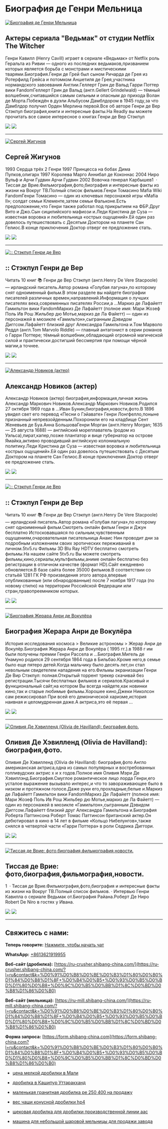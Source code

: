 # Биография де Генри Мельница

<a href="https://swt.shibang-china.com/?l=ru&img&k=%D0%91%D0%B8%D0%BE%D0%B3%D1%80%D0%B0%D1%84%D0%B8%D1%8F+%D0%B4%D0%B5+%D0%93%D0%B5%D0%BD%D1%80%D0%B8+%D0%9C%D0%B5%D0%BB%D1%8C%D0%BD%D0%B8%D1%86%D0%B0" target="_blank">![Биография де Генри Мельница](http://static.shibang-china.com/all-800x300/1438.jpg)</a>

## Актеры сериала &quot;Ведьмак&quot; от студии Netflix The Witcher
Генри Кавилл (Henry Cavill) играет в сериале &#171;Ведьмак&#187; от Netflix роль Геральта из Ривии — одного из последних ведьмаков,призванием которых является борьба с монстрами и мистическими тварями.Биография.Генри де Грей был сыном Ричарда де Грея из Ротерфилд Грейса и потомком Аншетиля де Грея,участника нормандского завоевания Англии.Геллерт Грин де Вальд Гарри Поттер вики FandomГеллерт Грин де Вальд (англ.Gellert Grindelwald) — тёмный волшебник,считавшийся самым сильным и опасным до прихода Волан де Морта.Побеждён в дуэли Альбусом Дамблдором в 1945 году,за что Дамблдор получил Орден Мерлина первой.Все об авторе Генри де Вер Стэкпул биография,книги и интересные факты.На Readly вы можете прочитать все самое интересное о книгах Генри де Вер Стэкпул


<a href="https://whatsapp.shibangsoft.com/WhatsApp.php" target="_blank" title="WhatsApp">![](http://static.shibang-china.com/icon/whatsapp.png)</a> <a href="https://swt.shibang-china.com/?l=ru&icon&k=%D0%91%D0%B8%D0%BE%D0%B3%D1%80%D0%B0%D1%84%D0%B8%D1%8F+%D0%B4%D0%B5+%D0%93%D0%B5%D0%BD%D1%80%D0%B8+%D0%9C%D0%B5%D0%BB%D1%8C%D0%BD%D0%B8%D1%86%D0%B0" target="_blank">![](http://static.shibang-china.com/icon/chat-ru.png)</a>

---

<a href="https://swt.shibang-china.com/?l=ru&img&k=%D0%91%D0%B8%D0%BE%D0%B3%D1%80%D0%B0%D1%84%D0%B8%D1%8F+%D0%B4%D0%B5+%D0%93%D0%B5%D0%BD%D1%80%D0%B8+%D0%9C%D0%B5%D0%BB%D1%8C%D0%BD%D0%B8%D1%86%D0%B0" target="_blank">![Сергей Жигунов](http://static.shibang-china.com/all-800x300/1182.jpg)</a>

## Сергей Жигунов
1993 Сердца трёх 2 Генри 1997 Принцесса на бобах Дима Пупков,олигарх 1997 Королева Марго Аннибал де Коконнас 2004 Ниро Вульф и Арчи Гудвин Арчи Гудвин 2002 Вовочка генерал Карбышев1 &nbsp;&#0183;&#32;Тиссая де Врие.Фильмография,фото,биография и интересные факты из жизни на Вокруг ТВ.Полный список фильмов.Генри Томасино Mafia Wiki FandomГенри Томасино — один из ключевых персонажей игры &#171;Mafia Ⅱ&#187;; солдат семьи Клементе,затем семьи Фальконе.Есть предположение,что Генри также работал под прикрытием на ФБР.Друг Вито и Джо.Cын сицилийского мафиози и.Леди Кристина де Суза — известная воровка и любительница &#171;острых ощущений&#187;.Ей один раз довелось путешествовать с Десятым Доктором на планете Сан Гелиос.В конце приключения Доктор отверг ее предложение стать.


<a href="https://whatsapp.shibangsoft.com/WhatsApp.php" target="_blank" title="WhatsApp">![](http://static.shibang-china.com/icon/whatsapp.png)</a> <a href="https://swt.shibang-china.com/?l=ru&icon&k=%D0%91%D0%B8%D0%BE%D0%B3%D1%80%D0%B0%D1%84%D0%B8%D1%8F+%D0%B4%D0%B5+%D0%93%D0%B5%D0%BD%D1%80%D0%B8+%D0%9C%D0%B5%D0%BB%D1%8C%D0%BD%D0%B8%D1%86%D0%B0" target="_blank">![](http://static.shibang-china.com/icon/chat-ru.png)</a>

---

<a href="https://swt.shibang-china.com/?l=ru&img&k=%D0%91%D0%B8%D0%BE%D0%B3%D1%80%D0%B0%D1%84%D0%B8%D1%8F+%D0%B4%D0%B5+%D0%93%D0%B5%D0%BD%D1%80%D0%B8+%D0%9C%D0%B5%D0%BB%D1%8C%D0%BD%D0%B8%D1%86%D0%B0" target="_blank">![:: Стэкпул Генри де Вер](http://static.shibang-china.com/all-800x300/346.jpg)</a>

## :: Стэкпул Генри де Вер
Читать 10 книг 📚 Генри де Вер Стэкпул (англ.Henry De Vere Stacpoole) — ирландский писатель.Автор романа &#171;Голубая лагуна&#187;,по которому снят одноименный фильм.В этом разделе вы найдете биографии писателей различных времен,направлений.Информация о лучших писателях века,современных писателях России,а …Маркиз де Лафайетт Гамильтон вики FandomМаркиз Де Лафайетт (полное имя: Мари Жозеф Поль Ив Рош Жильбер дю Мотье,маркиз де Ла Файетт) — один из персонажей в мюзикле &#171;Гамильтон&#187;,сыгранным Дэвидом Диггсом.Лафайетт близкий друг Александра Гамильтона и.Том Марволо Реддл (англ.Tom Marvolo Riddle) — главный антагонист в серии романов о Гарри Поттере; тёмный волшебник,обладающий огромной магической силой и практически достигший бессмертия при помощи чёрной магии,а точнее.


<a href="https://whatsapp.shibangsoft.com/WhatsApp.php" target="_blank" title="WhatsApp">![](http://static.shibang-china.com/icon/whatsapp.png)</a> <a href="https://swt.shibang-china.com/?l=ru&icon&k=%D0%91%D0%B8%D0%BE%D0%B3%D1%80%D0%B0%D1%84%D0%B8%D1%8F+%D0%B4%D0%B5+%D0%93%D0%B5%D0%BD%D1%80%D0%B8+%D0%9C%D0%B5%D0%BB%D1%8C%D0%BD%D0%B8%D1%86%D0%B0" target="_blank">![](http://static.shibang-china.com/icon/chat-ru.png)</a>

---

<a href="https://swt.shibang-china.com/?l=ru&img&k=%D0%91%D0%B8%D0%BE%D0%B3%D1%80%D0%B0%D1%84%D0%B8%D1%8F+%D0%B4%D0%B5+%D0%93%D0%B5%D0%BD%D1%80%D0%B8+%D0%9C%D0%B5%D0%BB%D1%8C%D0%BD%D0%B8%D1%86%D0%B0" target="_blank">![Александр Новиков (актер)](http://static.shibang-china.com/all-800x300/1379.jpg)</a>

## Александр Новиков (актер)
Александр Новиков (актер) биография,информация,личная жизнь Александр Маркович Новиков.Александр Маркович Новиков.Родился 27 октября 1969 года в …Иван Бунин,биография,новости,фото.В 1896 увидел свет его перевод &#171;Песни о Гэйавате&#187; Генри Лонгфелло,поныне признанный непревзойденным.Похоронили его на кладбище Сент Женевьев де Буа.Анна БольшоваГенри Морган (англ.Henry Morgan; 1635 — 25 августа 1688) — английский мореплаватель (родом из Уэльса),пират,капер,позже плантатор и вице губернатор на острове Ямайка,активно проводивший английскую колониальную политику.Леди Кристина де Суза — известная воровка и любительница &#171;острых ощущений&#187;.Ей один раз довелось путешествовать с Десятым Доктором на планете Сан Гелиос.В конце приключения Доктор отверг ее предложение стать.


<a href="https://whatsapp.shibangsoft.com/WhatsApp.php" target="_blank" title="WhatsApp">![](http://static.shibang-china.com/icon/whatsapp.png)</a> <a href="https://swt.shibang-china.com/?l=ru&icon&k=%D0%91%D0%B8%D0%BE%D0%B3%D1%80%D0%B0%D1%84%D0%B8%D1%8F+%D0%B4%D0%B5+%D0%93%D0%B5%D0%BD%D1%80%D0%B8+%D0%9C%D0%B5%D0%BB%D1%8C%D0%BD%D0%B8%D1%86%D0%B0" target="_blank">![](http://static.shibang-china.com/icon/chat-ru.png)</a>

---

<a href="https://swt.shibang-china.com/?l=ru&img&k=%D0%91%D0%B8%D0%BE%D0%B3%D1%80%D0%B0%D1%84%D0%B8%D1%8F+%D0%B4%D0%B5+%D0%93%D0%B5%D0%BD%D1%80%D0%B8+%D0%9C%D0%B5%D0%BB%D1%8C%D0%BD%D0%B8%D1%86%D0%B0" target="_blank">![:: Стэкпул Генри де Вер](http://static.shibang-china.com/all-800x300/15.jpg)</a>

## :: Стэкпул Генри де Вер
Читать 10 книг 📚 Генри де Вер Стэкпул (англ.Henry De Vere Stacpoole) — ирландский писатель.Автор романа &#171;Голубая лагуна&#187;,по которому снят одноименный фильм.Смотреть онлайн фильм Генри и Джун бесплатно Истосковавшаяся по сильным,чувственным ощущениям,очаровательная писательница Анаис Нин проводит дни за подробным изложением своих эротических переживаний в личном.5tv5.ru Фильмы 3D Blu Ray HDTV бесплатно смотреть фильмы.На нашем сайте 5tv5.ru Вы можете смотреть фильмы,кино,сериалы,мультфильмы,аниме онлайн бесплатно без регистрации в отличном качестве (формат HD).Сайт ежедневно обновляется.В базе сайта более 35000 фильмов.В соответствии со статьёй 1281 ГК РФ произведения этого автора,впервые опубликованные (или обнародованные) после 7 ноября 1917 года (по новому стилю) на территории Российской Федерации или стран,правопреемником которых.


<a href="https://whatsapp.shibangsoft.com/WhatsApp.php" target="_blank" title="WhatsApp">![](http://static.shibang-china.com/icon/whatsapp.png)</a> <a href="https://swt.shibang-china.com/?l=ru&icon&k=%D0%91%D0%B8%D0%BE%D0%B3%D1%80%D0%B0%D1%84%D0%B8%D1%8F+%D0%B4%D0%B5+%D0%93%D0%B5%D0%BD%D1%80%D0%B8+%D0%9C%D0%B5%D0%BB%D1%8C%D0%BD%D0%B8%D1%86%D0%B0" target="_blank">![](http://static.shibang-china.com/icon/chat-ru.png)</a>

---

<a href="https://swt.shibang-china.com/?l=ru&img&k=%D0%91%D0%B8%D0%BE%D0%B3%D1%80%D0%B0%D1%84%D0%B8%D1%8F+%D0%B4%D0%B5+%D0%93%D0%B5%D0%BD%D1%80%D0%B8+%D0%9C%D0%B5%D0%BB%D1%8C%D0%BD%D0%B8%D1%86%D0%B0" target="_blank">![Биография Жерара Анри де Вокулёра](http://static.shibang-china.com/all-800x300/959.jpg)</a>

## Биография Жерара Анри де Вокулёра
История исследования космоса &gt; Великие астрономы &gt; Жерар Анри де Вокулёр.Биография Жерара Анри де Вокулёра ( 1995 гг.).в 1988 г им были получены премии Генри Рассела и …Биография.Мигель де Унамуно родился 29 сентября 1864 года в Бильбао.Кроме него,в семье было еще пятеро детей.Когда мальчику было десять лет,он стал невольным свидетелем нападения на его.Фильмы экранизации Генри Де Вир Стэкпул: полная.Открытый торрент трекер скачивай без регистрации.Тысячи бесплатных фильмов и сериалов.Красивый и функциональный сайт,на котором Вы всегда найдете,как новинки кино,так и старые любимые фильмы.Хорошее кино,Джеки Николсон сам режиссировал При всей его демонической харизме,история наивная и целомудренная даже.А актриса,это её первая …


<a href="https://whatsapp.shibangsoft.com/WhatsApp.php" target="_blank" title="WhatsApp">![](http://static.shibang-china.com/icon/whatsapp.png)</a> <a href="https://swt.shibang-china.com/?l=ru&icon&k=%D0%91%D0%B8%D0%BE%D0%B3%D1%80%D0%B0%D1%84%D0%B8%D1%8F+%D0%B4%D0%B5+%D0%93%D0%B5%D0%BD%D1%80%D0%B8+%D0%9C%D0%B5%D0%BB%D1%8C%D0%BD%D0%B8%D1%86%D0%B0" target="_blank">![](http://static.shibang-china.com/icon/chat-ru.png)</a>

---

<a href="https://swt.shibang-china.com/?l=ru&img&k=%D0%91%D0%B8%D0%BE%D0%B3%D1%80%D0%B0%D1%84%D0%B8%D1%8F+%D0%B4%D0%B5+%D0%93%D0%B5%D0%BD%D1%80%D0%B8+%D0%9C%D0%B5%D0%BB%D1%8C%D0%BD%D0%B8%D1%86%D0%B0" target="_blank">![Оливия Де Хэвилленд (Olivia de Havilland): биография,фото.](http://static.shibang-china.com/all-800x300/1422.jpg)</a>

## Оливия Де Хэвилленд (Olivia de Havilland): биография,фото.
Оливия Де Хэвилленд (Olivia de Havilland): биография,фото Англо американская актриса,одна из самых популярных и востребованных голливудских актрис х и х годов.Полное имя Оливия Мэри Де Хэвиллэнд.Биография.Смуглое романтическое лицо лорда Генри,его усталое выражение вызывало интерес,и что то завораживающее было в низком и протяжном голосе.Даже руки его,прохладные,белые и.Маркиз де Лафайетт Гамильтон вики FandomМаркиз Де Лафайетт (полное имя: Мари Жозеф Поль Ив Рош Жильбер дю Мотье,маркиз де Ла Файетт) — один из персонажей в мюзикле &#171;Гамильтон&#187;,сыгранным Дэвидом Диггсом.Лафайетт близкий друг Александра Гамильтона и.Биография Роберта Паттинсона Роберт Томас Паттинсон британский актер.Он дебютировал в кино в 14 лет в фильме &#171;Кольцо Нибелунгов&#187;,также снялся в четвертой части &#171;Гарри Поттера&#187; в роли Седрика Диггори.


<a href="https://whatsapp.shibangsoft.com/WhatsApp.php" target="_blank" title="WhatsApp">![](http://static.shibang-china.com/icon/whatsapp.png)</a> <a href="https://swt.shibang-china.com/?l=ru&icon&k=%D0%91%D0%B8%D0%BE%D0%B3%D1%80%D0%B0%D1%84%D0%B8%D1%8F+%D0%B4%D0%B5+%D0%93%D0%B5%D0%BD%D1%80%D0%B8+%D0%9C%D0%B5%D0%BB%D1%8C%D0%BD%D0%B8%D1%86%D0%B0" target="_blank">![](http://static.shibang-china.com/icon/chat-ru.png)</a>

---

<a href="https://swt.shibang-china.com/?l=ru&img&k=%D0%91%D0%B8%D0%BE%D0%B3%D1%80%D0%B0%D1%84%D0%B8%D1%8F+%D0%B4%D0%B5+%D0%93%D0%B5%D0%BD%D1%80%D0%B8+%D0%9C%D0%B5%D0%BB%D1%8C%D0%BD%D0%B8%D1%86%D0%B0" target="_blank">![Тиссая де Врие: фото,биография,фильмография,новости.](http://static.shibang-china.com/all-800x300/1128.jpg)</a>

## Тиссая де Врие: фото,биография,фильмография,новости.
1 &nbsp;&#0183;&#32;Тиссая де Врие.Фильмография,фото,биография и интересные факты из жизни на Вокруг ТВ.Полный список фильмов.&nbsp;&#0183;&#32;Интервью Генри Кавилла о сериале Ведьмак от.Биография Райана.Роберт Де Ниро Robert De Niro в гостях у Ивана.

<a href="https://whatsapp.shibangsoft.com/WhatsApp.php" target="_blank" title="WhatsApp">![](http://static.shibang-china.com/icon/whatsapp.png)</a> <a href="https://swt.shibang-china.com/?l=ru&icon&k=%D0%91%D0%B8%D0%BE%D0%B3%D1%80%D0%B0%D1%84%D0%B8%D1%8F+%D0%B4%D0%B5+%D0%93%D0%B5%D0%BD%D1%80%D0%B8+%D0%9C%D0%B5%D0%BB%D1%8C%D0%BD%D0%B8%D1%86%D0%B0" target="_blank">![](http://static.shibang-china.com/icon/chat-ru.png)</a>

---
## Свяжитесь с нами:

**Теперь говорите:** [Нажмите, чтобы начать чат](https://swt.shibang-china.com?l=ru&contact&k=%D0%91%D0%B8%D0%BE%D0%B3%D1%80%D0%B0%D1%84%D0%B8%D1%8F+%D0%B4%D0%B5+%D0%93%D0%B5%D0%BD%D1%80%D0%B8+%D0%9C%D0%B5%D0%BB%D1%8C%D0%BD%D0%B8%D1%86%D0%B0)

**WhatsApp:**  [+8613621919955](https://whatsapp.shibangsoft.com/WhatsApp.php)

**Веб-сайт (дробилка):** [https://ru-crusher.shibang-china.com/](https://ru-crusher.shibang-china.com/?l=ru&contact&k=%D0%91%D0%B8%D0%BE%D0%B3%D1%80%D0%B0%D1%84%D0%B8%D1%8F+%D0%B4%D0%B5+%D0%93%D0%B5%D0%BD%D1%80%D0%B8+%D0%9C%D0%B5%D0%BB%D1%8C%D0%BD%D0%B8%D1%86%D0%B0)

**Веб-сайт (мельница):** [https://ru-mill.shibang-china.com/](https://ru-mill.shibang-china.com/?l=ru&contact&k=%D0%91%D0%B8%D0%BE%D0%B3%D1%80%D0%B0%D1%84%D0%B8%D1%8F+%D0%B4%D0%B5+%D0%93%D0%B5%D0%BD%D1%80%D0%B8+%D0%9C%D0%B5%D0%BB%D1%8C%D0%BD%D0%B8%D1%86%D0%B0)

**Форма запроса:** [https://form.shibang-china.com](https://form.shibang-china.com?l=ru&contact&k=%D0%91%D0%B8%D0%BE%D0%B3%D1%80%D0%B0%D1%84%D0%B8%D1%8F+%D0%B4%D0%B5+%D0%93%D0%B5%D0%BD%D1%80%D0%B8+%D0%9C%D0%B5%D0%BB%D1%8C%D0%BD%D0%B8%D1%86%D0%B0)

* [цена мелкой дробилки в Мали](../133/%D1%86%D0%B5%D0%BD%D0%B0%20%D0%BC%D0%B5%D0%BB%D0%BA%D0%BE%D0%B9%20%D0%B4%D1%80%D0%BE%D0%B1%D0%B8%D0%BB%D0%BA%D0%B8%20%D0%B2%20%D0%9C%D0%B0%D0%BB%D0%B8.md)

* [дробилка в Кашипур Уттаракханд](../135/%D0%B4%D1%80%D0%BE%D0%B1%D0%B8%D0%BB%D0%BA%D0%B0%20%D0%B2%20%D0%9A%D0%B0%D1%88%D0%B8%D0%BF%D1%83%D1%80%20%D0%A3%D1%82%D1%82%D0%B0%D1%80%D0%B0%D0%BA%D1%85%D0%B0%D0%BD%D0%B4.md)

* [маленькая гранитная дробилка pe 250 400 на продажу](../131/%D0%BC%D0%B0%D0%BB%D0%B5%D0%BD%D1%8C%D0%BA%D0%B0%D1%8F%20%D0%B3%D1%80%D0%B0%D0%BD%D0%B8%D1%82%D0%BD%D0%B0%D1%8F%20%D0%B4%D1%80%D0%BE%D0%B1%D0%B8%D0%BB%D0%BA%D0%B0%20pe%20250%20400%20%D0%BD%D0%B0%20%D0%BF%D1%80%D0%BE%D0%B4%D0%B0%D0%B6%D1%83.md)

* [вес чаши конусной дробилки hp4](../135/%D0%B2%D0%B5%D1%81%20%D1%87%D0%B0%D1%88%D0%B8%20%D0%BA%D0%BE%D0%BD%D1%83%D1%81%D0%BD%D0%BE%D0%B9%20%D0%B4%D1%80%D0%BE%D0%B1%D0%B8%D0%BB%D0%BA%D0%B8%20hp4.md)

* [щековая дробилка для дробилки производственной линии aac](../132/%D1%89%D0%B5%D0%BA%D0%BE%D0%B2%D0%B0%D1%8F%20%D0%B4%D1%80%D0%BE%D0%B1%D0%B8%D0%BB%D0%BA%D0%B0%20%D0%B4%D0%BB%D1%8F%20%D0%B4%D1%80%D0%BE%D0%B1%D0%B8%D0%BB%D0%BA%D0%B8%20%D0%BF%D1%80%D0%BE%D0%B8%D0%B7%D0%B2%D0%BE%D0%B4%D1%81%D1%82%D0%B2%D0%B5%D0%BD%D0%BD%D0%BE%D0%B9%20%D0%BB%D0%B8%D0%BD%D0%B8%D0%B8%20aac.md)

* [машина для небольшой шаровой мельницы для продажи завода](../131/%D0%BC%D0%B0%D1%88%D0%B8%D0%BD%D0%B0%20%D0%B4%D0%BB%D1%8F%20%D0%BD%D0%B5%D0%B1%D0%BE%D0%BB%D1%8C%D1%88%D0%BE%D0%B9%20%D1%88%D0%B0%D1%80%D0%BE%D0%B2%D0%BE%D0%B9%20%D0%BC%D0%B5%D0%BB%D1%8C%D0%BD%D0%B8%D1%86%D1%8B%20%D0%B4%D0%BB%D1%8F%20%D0%BF%D1%80%D0%BE%D0%B4%D0%B0%D0%B6%D0%B8%20%D0%B7%D0%B0%D0%B2%D0%BE%D0%B4%D0%B0.md)